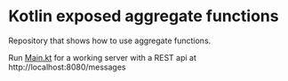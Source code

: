 # Kotlin exposed aggregate functions

Repository that shows how to use aggregate functions.

Run [Main.kt](src/main/kotlin/nl/toefel/blog/alias/Main.kt) for a working server with a REST api at http://localhost:8080/messages
